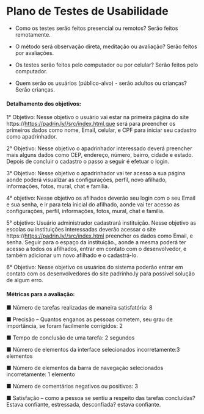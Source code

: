# Plano de Testes de Usabilidade

- Como os testes serão feitos presencial ou remotos?
Serão feitos remotamente.

- O método será observação direta, meditação ou avaliação?
Serão feitos por avaliações.

- Os testes serão feitos pelo computador ou por celular?
Serão feitos pelo computador.

- Quem serão os usuários (público-alvo) - serão adultos ou crianças?
Serão crianças.

#### Detalhamento dos objetivos: 
1° Objetivo: Nesse objetivo o usuário vai estar na primeira página do site https://https://padrin.ly//src/index.html,que será para preencher os primeiros dados como nome, Email, celular, e CPF para iniciar seu cadastro como apadrinhador.

2° Objetivo: Nesse objetivo o apadrinhador interessado deverá preencher mais alguns dados como CEP, endereço, número, bairro, cidade e estado. Depois de concluir o cadastro o passo a seguir é efetuar o login. 

3° Objetivo: Nesse objetivo o apadrinhador vai ter acesso a sua página aonde poderá visualizar as configurações, perfil, novo afilhado, informações, fotos, mural, chat e família.

4° objetivo: Nesse objetivo os afilhados deverão seu login com o seu Email e sua senha, e ir para tela inicial do afilhado, aonde vai ter acesso as configurações, perfil, informações, fotos, mural, chat e família. 

5° objetivo: Usuário administrador cadastrará instituição. Nesse objetivo as escolas ou instituições interessadas deverão acessar o site https://https://padrin.ly//src/index.html preencher os dados como Email, e senha. Seguir para o espaço da instituição., aonde a mesma poderá ter acesso a todos os afilhados, entrar em contato com o desenvolvedor, e também adicionar um novo afilhado e o cadastrá-lo.

6° Objetivo: Nesse objetivo os usuários do sistema poderão entrar em contato com os desenvolvedores do site padrinho.ly para possível solução de algum erro.

#### Métricas para a avaliação:

■ Número de tarefas realizadas de maneira satisfatória: 8

■ Precisão – Quantos enganos as pessoas cometem, seu grau de importância, se foram facilmente corrigidos: 2

■ Tempo de conclusão de uma tarefa: 2 segundos

■ Número de elementos da interface selecionados incorretamente:3 elementos

■ Número de elementos da barra de navegação selecionados incorretamente: 1 elemento

■ Número de comentários negativos ou positivos: 3

■ Satisfação – como a pessoa se sentiu a respeito das tarefas concluídas? Estava confiante, estressada, desconfiada?
estava confiante.

